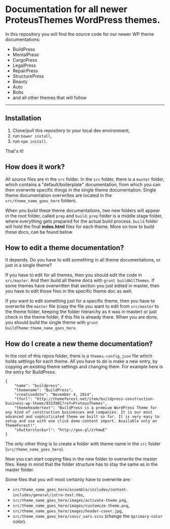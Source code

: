 Documentation for all newer ProteusThemes WordPress themes.
===========================================================

In this repository you will find the source code for our newer WP theme documentations:
* BuildPress
* MentalPress
* CargoPress
* LegalPress
* RepairPress
* StructurePress
* Beauty
* Auto
* Bolts
* and all other themes that will follow

_________________________________________________

Installation
------------

1. Clone/pull this repository to your local dev environment,
2. run `bower install`,
3. run `npm install`.

That's it!

How does it work?
------------------------------

All source files are in the `src` folder. In the `src` folder, there is a `master` folder, which contains a "default/boilerplate" documentation, from which you can then overwrite specific things in the single theme documentation. Single theme documentation overwrites are located in the `src/theme_name_goes_here` folders.

When you build these theme documentations, two new folders will appear in the root folder, called `prep` and `build`. `prep` folder is a middle stage folder, where everything gets prepared for the actual build process. `build` folder will hold the final **index.html** files for each theme. More on how to build these docs, can be found below.

How to edit a theme documentation?
---------------------------------

It depends. Do you have to edit something in all theme documentations, or just in a single theme?

If you have to edit for all themes, then you should edit the code in `src/master`. And then build all theme docs with `grunt buildAllThemes`. If some themes have overwritten that section you just edited in master, then you have to edit those files in the specific theme doc as well.

If you want to edit something just for a specific theme, then you have to overwrite the `master` file (copy the file you want to edit from `src/master` to the theme folder, keeping the folder hierarchy as it was in master) or just check in the theme folder, if this file is already there. When you are done, you should build the single theme with `grunt buildTheme:theme_name_goes_here`.

How do I create a new theme documentation?
------------------------------------------

In the root of this repos folder, there is a `themes-config.json` file which holds settings for each theme. All you have to do is make a new entry, by copying an existing theme settings and changing them. For example here is the entry for BuildPress:

```
{
	"name": "buildpress",
	"themename": "BuildPress",
	"creationdate": "November 4, 2014",
	"tfurl": "http://themeforest.net/item/buildpress-construction-business-wp-theme/9323981?ref=ProteusThemes",
	"themeheadertext": "BuildPress is a premium WordPress Theme for any kind of construction businesses and companies. It is our most advanced and sophisticated theme we built so far. It is very easy to setup and use with one click demo content import. Available only on ThemeForest!",
	"shutterstockurl": "http://goo.gl/zrhmwE"
}
```

The only other thing is to create a folder with theme name in the `src` folder (`src/theme_name_goes_here`).

Now you can start copying files in the new folder to overwrite the master files. Keep in mind that the folder structure has to stay the same as in the master folder.

Some files that you will most certainly have to overwrite are:
* `src/theme_name_goes_here/assemble/includes/content-includes/general/intro-text.hbs`,
* `src/theme_name_goes_here/images/activate-theme.png`,
* `src/theme_name_goes_here/images/customize-theme.png`,
* `src/theme_name_goes_here/images/header-cover.jpg`,
* `src/theme_name_goes_here/sass/_vars.scss` (change the `$primary-color` color).

